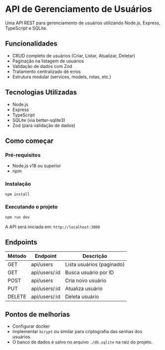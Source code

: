 # API de Gerenciamento de Usuários

Uma API REST para gerenciamento de usuários utilizando Node.js, Express, TypeScript e SQLite.

## Funcionalidades

- CRUD completo de usuários (Criar, Listar, Atualizar, Deletar)
- Paginação na listagem de usuários
- Validação de dados com Zod
- Tratamento centralizado de erros
- Estrutura modular (services, models, rotas, etc.)

## Tecnologias Utilizadas

- Node.js
- Express
- TypeScript
- SQLite (via better-sqlite3)
- Zod (para validação de dados)

## Como começar

### Pré-requisitos

- Node.js v18 ou superior
- npm

### Instalação

```bash
npm install
```

### Executando o projeto

```bash
npm run dev
```

A API será iniciada em: `http://localhost:3000`

## Endpoints

| Método | Endpoint         | Descrição              |
|--------|------------------|------------------------|
| GET    | api/users           | Lista usuários (paginado) |
| GET    | api/users/:id       | Busca usuário por ID   |
| POST   | api/users           | Cria novo usuário      |
| PUT    | api/users/:id       | Atualiza usuário       |
| DELETE | api/users/:id       | Deleta usuário         |

## Pontos de melhorias

- Configurar docker
- Implementar `bcrypt` ou similar para criptografia das senhas dos usuários.
- O banco de dados é salvo no arquivo `./db.sqlite` na raiz do projeto.